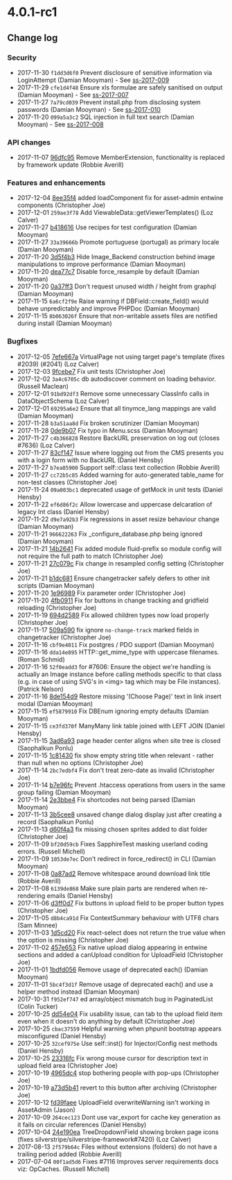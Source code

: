 # 4.0.1-rc1

<!--- Changes below this line will be automatically regenerated -->
<!-- markdownlint-disable proper-names enhanced-proper-names -->

## Change log

### Security

- 2017-11-30 `f1dd3d6f0` Prevent disclosure of sensitive information via LoginAttempt (Damian Mooyman) - See [ss-2017-009](http://www.silverstripe.org/download/security-releases/ss-2017-009)
- 2017-11-29 `cfe1d4f48` Ensure xls formulae are safely sanitised on output (Damian Mooyman) - See [ss-2017-007](http://www.silverstripe.org/download/security-releases/ss-2017-007)
- 2017-11-27 `7a79cd039` Prevent install.php from disclosing system passwords (Damian Mooyman) - See [ss-2017-010](http://www.silverstripe.org/download/security-releases/ss-2017-010)
- 2017-11-20 `099a5a3c2` SQL injection in full text search (Damian Mooyman) - See [ss-2017-008](http://www.silverstripe.org/download/security-releases/ss-2017-008)

### API changes

- 2017-11-07 [96dfc95](https://github.com/silverstripe/silverstripe-versioned/commit/96dfc951c7bb76a112cb49af7f0aebf75bd29af4) Remove MemberExtension, functionality is replaced by framework update (Robbie Averill)

### Features and enhancements

- 2017-12-04 [8ee35f4](https://github.com/silverstripe/silverstripe-asset-admin/commit/8ee35f46cbc9ae96e7927af46ea7ca8f067e55e1) added loadComponent fix for asset-admin entwine components (Christopher Joe)
- 2017-12-01 `259ae3f78` Add ViewableData::getViewerTemplates() (Loz Calver)
- 2017-11-27 [b418616](https://github.com/silverstripe/silverstripe-admin/commit/b4186162769cee0c4fe7ab2df50781241b4e17ad) Use recipes for test configuration (Damian Mooyman)
- 2017-11-27 `33a39666b` Promote portuguese (portugal) as primary locale (Damian Mooyman)
- 2017-11-20 [3d5f4b3](https://github.com/silverstripe/silverstripe-assets/commit/3d5f4b38952d3b4d9fbf3a53767a942065490a0d) Hide Image_Backend construction behind image manipulations to improve performance (Damian Mooyman)
- 2017-11-20 [dea77c7](https://github.com/silverstripe/silverstripe-assets/commit/dea77c7792f9ee92f6c2ac600978c16cf7bf222c) Disable force_resample by default (Damian Mooyman)
- 2017-11-20 [0a37ff3](https://github.com/silverstripe/silverstripe-asset-admin/commit/0a37ff30c0d747e89dbcbd1a2a42411392aeb118) Don't request unused width / height from graphql (Damian Mooyman)
- 2017-11-15 `6a6cf2f9e` Raise warning if DBField::create_field() would behave unpredictably and improve PHPDoc (Damian Mooyman)
- 2017-11-15 `8b063026f` Ensure that non-writable assets files are notified during install (Damian Mooyman)

### Bugfixes

- 2017-12-05 [7efe667a](https://github.com/silverstripe/silverstripe-cms/commit/7efe667a487b4551dc21c0435b83cdced6290fc6) VirtualPage not using target page's template (fixes #2039) (#2041) (Loz Calver)
- 2017-12-03 [9fcebe7](https://github.com/silverstripe/silverstripe-asset-admin/commit/9fcebe7f317d2bdc7c1371ec4b4f6f20f6687e02) Fix unit tests (Christopher Joe)
- 2017-12-02 `3a4c6705c` db autodiscover comment on loading behavior. (Russell Maclean)
- 2017-12-01 `91bd92df3` Remove some unnecessary ClassInfo calls in DataObjectSchema (Loz Calver)
- 2017-12-01 `69295a6e2` Ensure that all tinymce_lang mappings are valid (Damian Mooyman)
- 2017-11-28 `b3a51aa8d` Fix broken scrutinizer (Damian Mooyman)
- 2017-11-28 [0de9b07](https://github.com/silverstripe/silverstripe-admin/commit/0de9b074fe6ac1e2d44c67b16f76fe3e01224131) Fix typo in Menu.scss (Damian Mooyman)
- 2017-11-27 `c4b366828` Restore BackURL preservation on log out (closes #7636) (Loz Calver)
- 2017-11-27 [83cf147](https://github.com/silverstripe/silverstripe-admin/commit/83cf147649095f35ea6421a583153587c4afd8d9) Issue where logging out from the CMS presents you with a login form with no BackURL (Daniel Hensby)
- 2017-11-27 `b7ea05900` Support self::class text collection (Robbie Averill)
- 2017-11-27 `cc72b5c85` Added warning for auto-generated table_name for non-test classes (Christopher Joe)
- 2017-11-24 `09a003bc1` deprecated usage of getMock in unit tests (Daniel Hensby)
- 2017-11-22 `ef6d86f2c` Allow lowercase and uppercase delcaration of legacy Int class (Daniel Hensby)
- 2017-11-22 `d9e7a92b3` Fix regressions in asset resize behaviour change (Damian Mooyman)
- 2017-11-21 `966622263` Fix _configure_database.php being ignored (Damian Mooyman)
- 2017-11-21 [14b2641](https://github.com/silverstripe/silverstripe-config/commit/14b2641d0e10641817c15f1cda183b046fb86232) Fix added module fluid-prefix so module config will not require the full path to match (Christopher Joe)
- 2017-11-21 [27c079c](https://github.com/silverstripe/silverstripe-asset-admin/commit/27c079c307cb4d7ea4f0c176ad5105f37ecf3c27) Fix change in resampled config setting (Christopher Joe)
- 2017-11-21 [b1dc681](https://github.com/silverstripe/silverstripe-admin/commit/b1dc681d369899b2205340d1522441d6ccce5d24) Ensure changetracker safely defers to other init scripts (Damian Mooyman)
- 2017-11-20 [1e96989](https://github.com/silverstripe/silverstripe-config/commit/1e96989b99b108356ef349ce3a40f8681b71e925) Fix parameter order (Christopher Joe)
- 2017-11-20 [4fb0911](https://github.com/silverstripe/silverstripe-admin/commit/4fb0911290506d63d61c5a285f6ad6102cd3384f) Fix for buttons in change tracking and gridfield reloading (Christopher Joe)
- 2017-11-19 [694d2589](https://github.com/silverstripe/silverstripe-cms/commit/694d2589579f944ec714dac6aff7b888e5c42a96) Fix allowed children types now load properly (Christopher Joe)
- 2017-11-17 [509a590](https://github.com/silverstripe/silverstripe-admin/commit/509a590362d815f7d680c14a747e09674b3651b4) fix ignore `no-change-track` marked fields in changetracker (Christopher Joe)
- 2017-11-16 `cbf9e4011` Fix postgres / PDO support (Damian Mooyman)
- 2017-11-16 `dda14e895` HTTP::get_mime_type with uppercase filenames. (Roman Schmid)
- 2017-11-16 `52f0eadd3` for #7606: Ensure the object we're handling is actually an Image instance before calling methods specific to that class (e.g. in case of using SVG's in &lt;img&gt; tag which may be File instances). (Patrick Nelson)
- 2017-11-16 [8de154d9](https://github.com/silverstripe/silverstripe-cms/commit/8de154d92cc9b044824205216683c0a187d17e5b) Restore missing '(Choose Page)' text in link insert modal (Damian Mooyman)
- 2017-11-15 `ef5879910` Fix DBEnum ignoring empty defaults (Damian Mooyman)
- 2017-11-15 `ce3fd370f` ManyMany link table joined with LEFT JOIN (Daniel Hensby)
- 2017-11-15 [3ad6a93](https://github.com/silverstripe/silverstripe-admin/commit/3ad6a937b8ae499f2f401c4cc1dd1193442f971e) page header center aligns when site tree is closed (Saophalkun Ponlu)
- 2017-11-15 [1c81430](https://github.com/silverstripe/silverstripe-admin/commit/1c8143078048bc0bdd516aeefcb171ec527359f2) fix show empty string title when relevant - rather than null when no options (Christopher Joe)
- 2017-11-14 `2bc7edbf4` Fix don't treat zero-date as invalid (Christopher Joe)
- 2017-11-14 [b7e96fc](https://github.com/silverstripe/silverstripe-assets/commit/b7e96fcf3e39777d75740468ee39c224318ec68d) Prevent .htaccess operations from users in the same group failing (Damian Mooyman)
- 2017-11-14 [2e3bbe4](https://github.com/silverstripe/silverstripe-asset-admin/commit/2e3bbe437c5c7234a590c514c56b2c5674eaa051) Fix shortcodes not being parsed (Damian Mooyman)
- 2017-11-13 [3b5cee8](https://github.com/silverstripe/silverstripe-admin/commit/3b5cee8135ed444dba05bf66676ecf90c4b220e3) unsaved change dialog display just after creating a record (Saophalkun Ponlu)
- 2017-11-13 [d60f4a3](https://github.com/silverstripe/silverstripe-admin/commit/d60f4a30795a7d40d0b766bf62ed55c8291efe69) fix missing chosen sprites added to dist folder (Christopher Joe)
- 2017-11-09 `bf20d59cb` Fixes SapphireTest masking userland coding errors. (Russell Michell)
- 2017-11-09 `1053de7ec` Don't redirect in force_redirect() in CLI (Damian Mooyman)
- 2017-11-08 [0a87ad2](https://github.com/silverstripe/silverstripe-assets/commit/0a87ad270214563e7a90338b0a090da28dce6e1a) Remove whitespace around download link title (Robbie Averill)
- 2017-11-08 `6139de868` Make sure plain parts are rendered when re-rendering emails (Daniel Hensby)
- 2017-11-06 [d3ff0d7](https://github.com/silverstripe/silverstripe-asset-admin/commit/d3ff0d74d2d49a2294b40f532174351bdef58101) Fix buttons in upload field to be proper button types (Christopher Joe)
- 2017-11-05 `d8b4ca91d` Fix ContextSummary behaviour with UTF8 chars (Sam Minnee)
- 2017-11-03 [1d5cd20](https://github.com/silverstripe/silverstripe-admin/commit/1d5cd20ac553278396600e848f5482633c96a52c) Fix react-select does not return the true value when the option is missing (Christopher Joe)
- 2017-11-02 [457e653](https://github.com/silverstripe/silverstripe-asset-admin/commit/457e653867631d1fcec5676beb48ed01e05caaee) Fix native upload dialog appearing in entwine sections and added a canUpload condition for UploadField (Christopher Joe)
- 2017-11-01 [1bdfd056](https://github.com/silverstripe/silverstripe-cms/commit/1bdfd056482f1ba2c682e683a3582c682ec3dbbe) Remove usage of deprecated each() (Damian Mooyman)
- 2017-11-01 `5bc4f3d1f` Remove usage of deprecated each() and use a helper method instead (Damian Mooyman)
- 2017-10-31 `f952ef747` ed array/object mismatch bug in PaginatedList (Colin Tucker)
- 2017-10-25 [dd54e04](https://github.com/silverstripe/silverstripe-asset-admin/commit/dd54e04a4998ffb1968ab1e38423752f8e44b426) Fix usability issue, can tab to the upload field item even when it doesn't do anything by default (Christopher Joe)
- 2017-10-25 `cbac37559` Helpful warning when phpunit bootstrap appears misconfigured (Daniel Hensby)
- 2017-10-25 `32cef975e` Use self::inst() for Injector/Config nest methods (Daniel Hensby)
- 2017-10-25 [23316fc](https://github.com/silverstripe/silverstripe-asset-admin/commit/23316fccf2e1da907251614f6aaf40f58a6427ac) Fix wrong mouse cursor for description text in upload field area (Christopher Joe)
- 2017-10-19 [4965dc4](https://github.com/silverstripe/silverstripe-admin/commit/4965dc4fcb1cf650b1b4840f13e25aca39fd286f) stop bothering people with pop-ups (Christopher Joe)
- 2017-10-19 [a73d5b41](https://github.com/silverstripe/silverstripe-cms/commit/a73d5b4177be445128a6fa42e20dd8df13eaf554) revert to this button after archiving (Christopher Joe)
- 2017-10-12 [fd39faee](https://github.com/silverstripe/silverstripe-cms/commit/fd39faeefd5241cf96313e968142183de767c51b) UploadField overwriteWarning isn't working in AssetAdmin (Jason)
- 2017-10-09 `264cec123` Dont use var_export for cache key generation as it fails on circular references (Daniel Hensby)
- 2017-10-04 [24e190ea](https://github.com/silverstripe/silverstripe-cms/commit/24e190ea8265d16445a3210f7b06de191e474004) TreeDropdownField showing broken page icons (fixes silverstripe/silverstripe-framework#7420) (Loz Calver)
- 2017-08-13 `2f579b64c` Files without extensions (folders) do not have a trailing period added (Robbie Averill)
- 2017-07-04 `00f1ad5d6` Fixes #7116 Improves server requirements docs viz: OpCaches. (Russell Michell)

